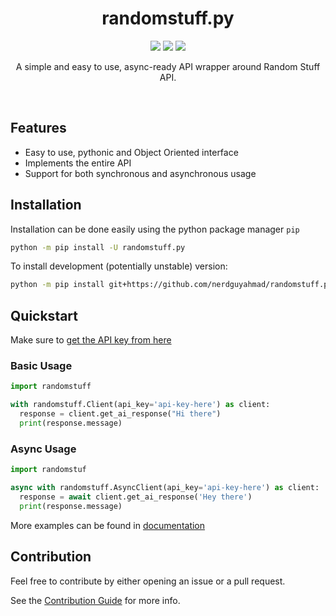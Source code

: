 <div>
  <h1 align='center'>
    randomstuff.py
  </h1>
</div>
<div>
  <p align='center'>
    <img src=https://img.shields.io/pypi/dm/randomstuff.py?color=success&label=PyPi%20Downloads&style=flat-square>
    <img src=https://img.shields.io/badge/Stable_Version-2.0.0-informational>
    <img src=https://img.shields.io/badge/Development_Version-2.5.0-informational>
  </p>
  <p align='center'>
    A simple and easy to use, async-ready API wrapper around Random Stuff API.
  </p>
</div>
<br>

## Features
- Easy to use, pythonic and Object Oriented interface
- Implements the entire API
- Support for both synchronous and asynchronous usage

## Installation
Installation can be done easily using the python package manager `pip`
```sh
python -m pip install -U randomstuff.py
```
To install development (potentially unstable) version:
```sh
python -m pip install git+https://github.com/nerdguyahmad/randomstuff.py
```

## Quickstart
Make sure to [get the API key from here](https://api.pgamerx.com/register)

### Basic Usage
```py
import randomstuff

with randomstuff.Client(api_key='api-key-here') as client:
  response = client.get_ai_response("Hi there")
  print(response.message)
```

### Async Usage
```py
import randomstuf

async with randomstuff.AsyncClient(api_key='api-key-here') as client:
  response = await client.get_ai_response('Hey there')
  print(response.message)
```
More examples can be found in [documentation](https://nerdguyahmad.github.io/randomstuff/examples)
  
## Contribution
Feel free to contribute by either opening an issue or a pull request.

See the [Contribution Guide](.github/CONTRIBUTING.MD) for more info.
